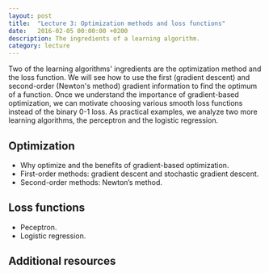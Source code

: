 ```yaml
---
layout: post
title:  "Lecture 3: Optimization methods and loss functions"
date:   2016-02-05 00:00:00 +0200
description: The ingredients of a learning algorithm.
category: lecture
---
```


Two of the learning algorithms' ingredients are the optimization method and the loss function.
We will see how to use the first (gradient descent) and second-order (Newton's method) gradient information to find the optimum of a function.
Once we understand the importance of gradient-based optimization, we can motivate choosing various smooth loss functions instead of the binary 0-1 loss.
As practical examples, we analyze two more learning algorithms, the perceptron and the logistic regression.

## Optimization

* Why optimize and the benefits of gradient-based optimization.
* First-order methods: gradient descent and stochastic gradient descent.
* Second-order methods: Newton’s method.

## Loss functions

* Peceptron.
* Logistic regression.

## Additional resources


